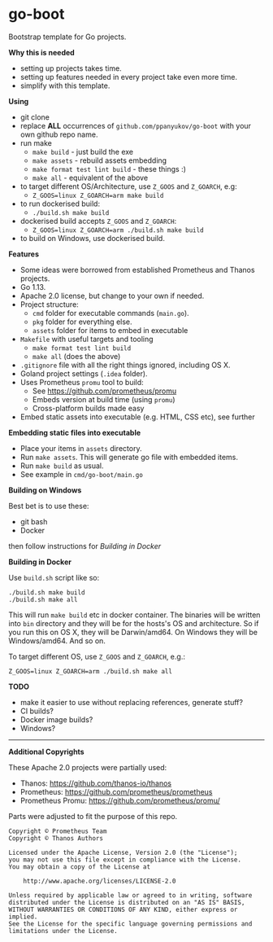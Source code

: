 # go-boot

Bootstrap template for Go projects.

**Why this is needed**

- setting up projects takes time.
- setting up features needed in every project take even more time.
- simplify with this template.


**Using**
- git clone
- replace **ALL** occurrences of `github.com/ppanyukov/go-boot` with your own github repo name.
- run make
    - `make build` - just build the exe
    - `make assets` - rebuild assets embedding
    - `make format test lint build` - these things :)
    - `make all` - equivalent of the above 
- to target different OS/Architecture, use `Z_GOOS` and `Z_GOARCH`, e.g:
    - `Z_GOOS=linux Z_GOARCH=arm make build`
- to run dockerised build:
    - `./build.sh make build`
- dockerised build accepts `Z_GOOS` and `Z_GOARCH`:
    - `Z_GOOS=linux Z_GOARCH=arm ./build.sh make build`
- to build on Windows, use dockerised build.



**Features**

- Some ideas were borrowed from established Prometheus and Thanos projects.
- Go 1.13.
- Apache 2.0 license, but change to your own if needed.
- Project structure: 
    - `cmd` folder for executable commands (`main.go`).
    - `pkg` folder for everything else.
    - `assets` folder for items to embed in executable
- `Makefile` with useful targets and tooling
    - `make format test lint build`
    - `make all` (does the above)
- `.gitignore` file with all the right things ignored, including OS X.
- Goland project settings (`.idea` folder).
- Uses Prometheus `promu` tool to build:
    - See https://github.com/prometheus/promu 
    - Embeds version at build time (using `promu`)
    - Cross-platform builds made easy
- Embed static assets into executable (e.g. HTML, CSS etc), see further



**Embedding static files into executable**

- Place your items in `assets` directory.
- Run `make assets`. This will generate go file with embedded items.
- Run `make build` as usual.
- See example in `cmd/go-boot/main.go`



**Building on Windows**

Best bet is to use these:

- git bash
- Docker

then follow instructions for *Building in Docker*



**Building in Docker**

Use `build.sh` script like so:

```
./build.sh make build
./build.sh make all
```

This will run `make build` etc in docker container. The binaries will be written into `bin` directory and they will be for the hosts's OS and architecture. So if you run this on OS X, they will be Darwin/amd64. On Windows they will be Windows/amd64. And so on.


To target different OS, use `Z_GOOS` and `Z_GOARCH`, e.g.:

```
Z_GOOS=linux Z_GOARCH=arm ./build.sh make all
```



**TODO**

- make it easier to use without replacing references, generate stuff?
- CI builds?
- Docker image builds?
- Windows?

----

**Additional Copyrights**

These Apache 2.0 projects were partially used:

- Thanos: https://github.com/thanos-io/thanos
- Prometheus: https://github.com/prometheus/prometheus
- Prometheus Promu: https://github.com/prometheus/promu/

Parts were adjusted to fit the purpose of this repo.

```
Copyright © Prometheus Team
Copyright © Thanos Authors

Licensed under the Apache License, Version 2.0 (the "License");
you may not use this file except in compliance with the License.
You may obtain a copy of the License at

    http://www.apache.org/licenses/LICENSE-2.0

Unless required by applicable law or agreed to in writing, software
distributed under the License is distributed on an "AS IS" BASIS,
WITHOUT WARRANTIES OR CONDITIONS OF ANY KIND, either express or implied.
See the License for the specific language governing permissions and
limitations under the License.
```



